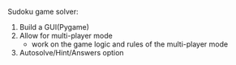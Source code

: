 Sudoku game solver:
1. Build a GUI(Pygame)
2. Allow for multi-player mode
    - work on the game logic and rules of the multi-player mode
3. Autosolve/Hint/Answers option
